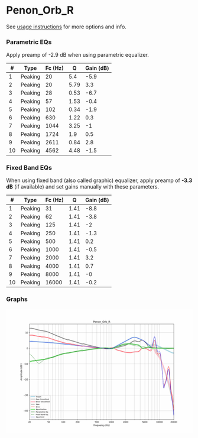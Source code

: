 # Penon_Orb_R
See [usage instructions](https://github.com/jaakkopasanen/AutoEq#usage) for more options and info.

### Parametric EQs
Apply preamp of -2.9 dB when using parametric equalizer.

|   # | Type    |   Fc (Hz) |    Q |   Gain (dB) |
|-----|---------|-----------|------|-------------|
|   1 | Peaking |        20 | 5.4  |        -5.9 |
|   2 | Peaking |        20 | 5.79 |         3.3 |
|   3 | Peaking |        28 | 0.53 |        -6.7 |
|   4 | Peaking |        57 | 1.53 |        -0.4 |
|   5 | Peaking |       102 | 0.34 |        -1.9 |
|   6 | Peaking |       630 | 1.22 |         0.3 |
|   7 | Peaking |      1044 | 3.25 |        -1   |
|   8 | Peaking |      1724 | 1.9  |         0.5 |
|   9 | Peaking |      2611 | 0.84 |         2.8 |
|  10 | Peaking |      4562 | 4.48 |        -1.5 |

### Fixed Band EQs
When using fixed band (also called graphic) equalizer, apply preamp of **-3.3 dB** (if available) and set gains manually with these parameters.

|   # | Type    |   Fc (Hz) |    Q |   Gain (dB) |
|-----|---------|-----------|------|-------------|
|   1 | Peaking |        31 | 1.41 |        -8.8 |
|   2 | Peaking |        62 | 1.41 |        -3.8 |
|   3 | Peaking |       125 | 1.41 |        -2   |
|   4 | Peaking |       250 | 1.41 |        -1.3 |
|   5 | Peaking |       500 | 1.41 |         0.2 |
|   6 | Peaking |      1000 | 1.41 |        -0.5 |
|   7 | Peaking |      2000 | 1.41 |         3.2 |
|   8 | Peaking |      4000 | 1.41 |         0.7 |
|   9 | Peaking |      8000 | 1.41 |        -0   |
|  10 | Peaking |     16000 | 1.41 |        -0.2 |

### Graphs
![](./Penon_Orb_R.png)
